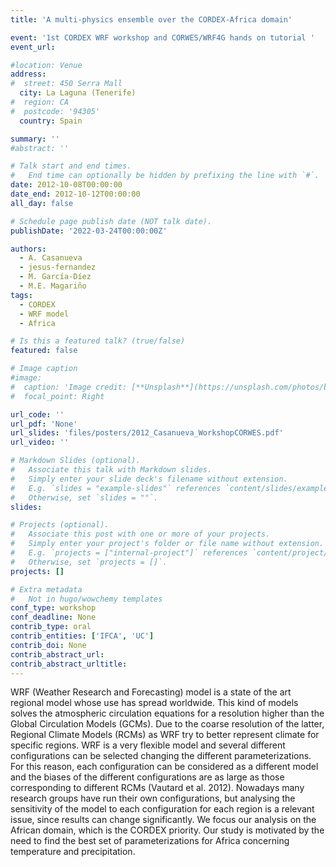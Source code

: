 ```yaml
---
title: 'A multi-physics ensemble over the CORDEX-Africa domain'

event: '1st CORDEX WRF workshop and CORWES/WRF4G hands on tutorial '
event_url: 

#location: Venue
address:
#  street: 450 Serra Mall
  city: La Laguna (Tenerife)
#  region: CA
#  postcode: '94305'
  country: Spain

summary: ''
#abstract: ''

# Talk start and end times.
#   End time can optionally be hidden by prefixing the line with `#`.
date: 2012-10-08T00:00:00
date_end: 2012-10-12T00:00:00
all_day: false

# Schedule page publish date (NOT talk date).
publishDate: '2022-03-24T00:00:00Z'

authors: 
  - A. Casanueva
  - jesus-fernandez
  - M. García-Díez
  - M.E. Magariño
tags: 
  - CORDEX
  - WRF model
  - Africa

# Is this a featured talk? (true/false)
featured: false

# Image caption
#image:
#  caption: 'Image credit: [**Unsplash**](https://unsplash.com/photos/bzdhc5b3Bxs)'
#  focal_point: Right

url_code: ''
url_pdf: 'None'
url_slides: 'files/posters/2012_Casanueva_WorkshopCORWES.pdf'
url_video: ''

# Markdown Slides (optional).
#   Associate this talk with Markdown slides.
#   Simply enter your slide deck's filename without extension.
#   E.g. `slides = "example-slides"` references `content/slides/example-slides.md`.
#   Otherwise, set `slides = ""`.
slides:

# Projects (optional).
#   Associate this post with one or more of your projects.
#   Simply enter your project's folder or file name without extension.
#   E.g. `projects = ["internal-project"]` references `content/project/deep-learning/index.md`.
#   Otherwise, set `projects = []`.
projects: []

# Extra metadata
#   Not in hugo/wowchemy templates
conf_type: workshop
conf_deadline: None
contrib_type: oral
contrib_entities: ['IFCA', 'UC']
contrib_doi: None
contrib_abstract_url: 
contrib_abstract_urltitle: 
---
```


WRF (Weather Research and Forecasting) model is a state of the art regional model whose use has spread worldwide. This kind of models solves the atmospheric circulation equations for a resolution higher than the Global Circulation Models (GCMs). Due to the coarse resolution of the latter, Regional Climate Models (RCMs) as WRF try to better represent climate for specific regions. WRF is a very flexible model and several different configurations can be selected changing the different parameterizations. For this reason,  each configuration can be considered as a different model and the biases of the different configurations are as large as those corresponding to different RCMs (Vautard et al. 2012). Nowadays many research groups have run their own configurations, but analysing the sensitivity of the model to each configuration for each region is a relevant issue, since results can change significantly.
We focus our analysis on the African domain, which is the  CORDEX  priority. Our study is motivated by the need to find the best set of parameterizations for Africa concerning temperature and precipitation. 
